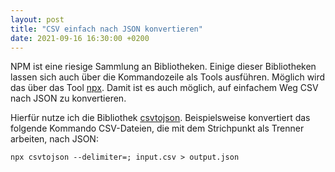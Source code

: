 ```yaml
---
layout: post
title: "CSV einfach nach JSON konvertieren"
date: 2021-09-16 16:30:00 +0200
---
```


NPM ist eine riesige Sammlung an Bibliotheken.
Einige dieser Bibliotheken lassen sich auch über die Kommandozeile als Tools ausführen.
Möglich wird das über das Tool [npx](https://npmjs.com/package/npx).
Damit ist es auch möglich, auf einfachem Weg CSV nach JSON zu konvertieren.

Hierfür nutze ich die Bibliothek [csvtojson](https://npmjs.com/package/csvtojson).
Beispielsweise konvertiert das folgende Kommando CSV-Dateien, die mit dem Strichpunkt als Trenner arbeiten, nach JSON:

```
npx csvtojson --delimiter=; input.csv > output.json
```